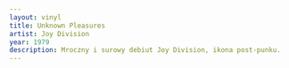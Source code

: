```yaml
---
layout: vinyl
title: Unknown Pleasures
artist: Joy Division
year: 1979
description: Mroczny i surowy debiut Joy Division, ikona post-punku.
---
```

